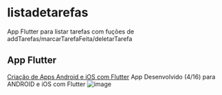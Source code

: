 # listadetarefas

App Flutter para listar tarefas com fuções de addTarefas/marcarTarefaFeita/deletarTarefa

## App Flutter
[Criação de Apps Android e iOS com Flutter](https://www.udemy.com/course/curso-completo-flutter-app-android-ios/)
App Desenvolvido (4/16) para ANDROID e iOS com Flutter
![image](https://media-exp1.licdn.com/dms/image/C4D22AQF6e9tM291gPA/feedshare-shrink_800/0/1598548411728?e=1616025600&v=beta&t=2Y8uM14zDuHr2Qt8Tmz0DQaGVEQkBjszJrBAdCQ-HtE)